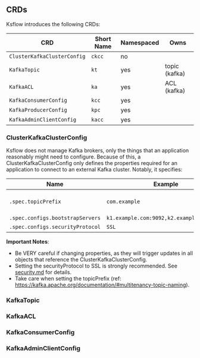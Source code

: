 ## CRDs

Ksflow introduces the following CRDs:

| CRD                         | Short Name | Namespaced | Owns          |
|-----------------------------|------------|------------|---------------|
| `ClusterKafkaClusterConfig` | `ckcc`     | no         |               |
| `KafkaTopic`                | `kt`       | yes        | topic (kafka) |
| `KafkaACL`                  | `ka`       | yes        | ACL (kafka)   |
| `KafkaConsumerConfig`       | `kcc`      | yes        |               |
| `KafkaProducerConfig`       | `kpc`      | yes        |               |
| `KafkaAdminClientConfig`    | `kacc`     | yes        |               |

### ClusterKafkaClusterConfig
Ksflow does not manage Kafka brokers, only the things that an application reasonably might need to configure.
Because of this, a ClusterKafkaClusterConfig only defines the properties required for an application to connect to an
external Kafka cluster. Notably, it specifies:

| Name                             | Example                                   | Values                                                                                                                      |
|----------------------------------|-------------------------------------------|-----------------------------------------------------------------------------------------------------------------------------|
| `.spec.topicPrefix`              | `com.example`                             | Labels must match [RFC 1035](https://kubernetes.io/docs/concepts/overview/working-with-objects/names/#rfc-1035-label-names) |
| `.spec.configs.bootstrapServers` | `k1.example.com:9092,k2.example.com:9092` |                                                                                                                             |
| `.spec.configs.securityProtocol` | `SSL`                                     | `PLAINTEXT`,`SSL`                                                                                                           |

**Important Notes**:
- Be VERY careful if changing properties, as they will trigger updates in all objects that reference the ClusterKafkaClusterConfig.
- Setting the securityProtocol to SSL is strongly recommended. See [security.md](./security.md) for details.
- Take care when setting the topicPrefix (ref: https://kafka.apache.org/documentation/#multitenancy-topic-naming).

### KafkaTopic

### KafkaACL

### KafkaConsumerConfig

### KafkaAdminClientConfig
